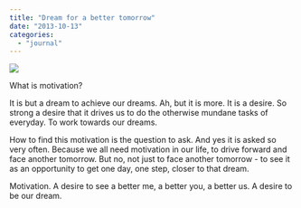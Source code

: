 ```yaml
---
title: "Dream for a better tomorrow"
date: "2013-10-13"
categories: 
  - "journal"
---
```


[![](https://shalveena.files.wordpress.com/2013/10/93eba-fotor01013191830.jpg?w=300)](https://shalveena.files.wordpress.com/2013/10/93eba-fotor01013191830.jpg)

  

What is motivation? 

  

It is but a dream to achieve our dreams. Ah, but it is more. It is a desire. So strong a desire that it drives us to do the otherwise mundane tasks of everyday. To work towards our dreams.

  

How to find this motivation is the question to ask. And yes it is asked so very often. Because we all need motivation in our life, to drive forward and face another tomorrow. But no, not just to face another tomorrow - to see it as an opportunity to get one day, one step, closer to that dream.

  

Motivation. A desire to see a better me, a better you, a better us. A desire to be our dream.
